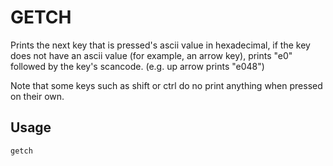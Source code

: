 # GETCH

Prints the next key that is pressed's ascii value in hexadecimal, if the key
does not have an ascii value (for example, an arrow key), prints "e0" followed
by the key's scancode. (e.g. up arrow prints "e048")

Note that some keys such as shift or ctrl do no print anything when pressed
on their own.

## Usage
`getch`
